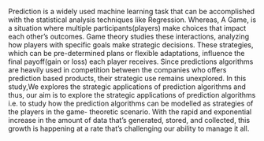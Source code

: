  Prediction is a widely used machine learning task that can be accomplished with the statistical analysis techniques like Regression. Whereas, A Game, is a situation where
 multiple participants(players) make choices that impact each other’s outcomes. Game theory studies these interactions, analyzing how players with specific goals make strategic decisions. These strategies, which can be pre-determined plans or flexible adaptations, influence the final payoff(gain or loss) each player receives. Since predictions algorithms are heavily used in competition between the companies who offers prediction based products, their strategic use remains unexplored. In this study,We explores the strategic applications of prediction algorithms and thus, our aim is to explore the strategic applications of prediction algorithms i.e. to study how the
 prediction algorithms can be modelled as strategies of the players in the game- theoretic scenario. With the rapid and exponential increase in the amount of data that’s generated, stored, and collected, this growth is happening at a rate that’s challenging our ability to manage it all.
